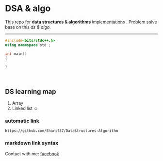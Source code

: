 <!--markdown-->
# DSA & algo <br>

This repo for __data structures & algorithms__
implementations . Problem solve base on this _ds & algo._  

---

```c++
#include<bits/stdc++.h>
using namespace std ;

int main()
{

}

``` 
<br/>

## DS learning map 
1. Array 
2. Linked list ☺️


### automatic link 

`https://github.com/Sharif37/DataStructures-Algorithm`


### markdown link syntax

Contact with me: 
 [facebook](www.facebook.com/sharif7364) <br/>
 

